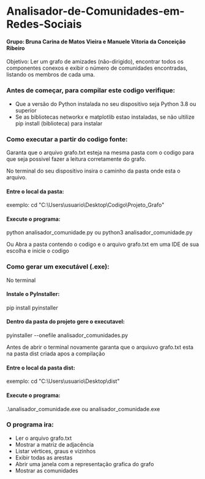 # Analisador-de-Comunidades-em-Redes-Sociais
#### Grupo: Bruna Carina de Matos Vieira e Manuele Vitoria da Conceição Ribeiro
 Objetivo: Ler um grafo de amizades (não-dirigido), encontrar todos os componentes conexos e exibir o número de comunidades encontradas, listando os membros de cada uma.


### Antes de começar, para compilar este codigo verifique:

- Que a versão do Python instalada no seu dispositivo seja Python 3.8 ou superior
- Se as bibliotecas networkx e matplotlib estao instaladas, se não ultilize pip install (biblioteca) para instalar

### Como executar a partir do codigo fonte: 
Garanta que o arquivo grafo.txt esteja na mesma pasta com o codigo para que seja possivel fazer a leitura corretamente
do grafo.

No terminal do seu dispositivo insira o caminho da pasta onde esta o arquivo.
#### Entre o local da pasta: 
exemplo: cd "C:\Users\usuario\Desktop\Codigo\Projeto_Grafo"

#### Execute o programa:
python analisador_comunidade.py ou python3 analisador_comunidade.py

Ou
Abra a pasta contendo o codigo e o arquivo grafo.txt em uma IDE de sua escolha e inicie o codigo

### Como gerar um executável (.exe):
No terminal
#### Instale o PyInstaller:
pip install pyinstaller

#### Dentro da pasta do projeto gere o executavel:
pyinstaller --onefile analisador_comunidades.py

Antes de abrir o terminal novamente garanta que o arquiuvo grafo.txt esta na pasta dist criada apos a compilação

#### Entre o local da pasta dist: 
exemplo: cd "C:\Users\usuario\Desktop\dist"

#### Execute o programa:
.\analisador_comunidade.exe ou analisador_comunidade.exe

### O programa ira:

- Ler o arquivo grafo.txt
- Mostrar a matriz de adjacência
- Listar vértices, graus e vizinhos
- Exibir todas as arestas
- Abrir uma janela com a representação grafica do grafo
- Mostrar as comunidades






